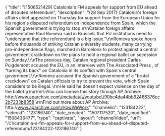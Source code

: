 {
    "title": "[1508521429] Catalonia's FM appeals for support from EU ahead of disputed referendum",
    "description": "(28 Sep 2017) Catalonia's foreign affairs chief appealed on Thursday for support from the European Union for his region's disputed referendum on independence from Spain, which the Spanish government is trying to stop.\r\nCatalan foreign affairs representative Raul Romeva said in Brussels that EU institutions need to \"understand that (the referendum) is a big issue.\"\r\nRomeva spoke hours before thousands of striking Catalan university students, many carrying pro-independence flags, marched in Barcelona to protest against a central government crackdown on the plans to hold a regional ballot on secession on Sunday.\r\nThe previous day, Catalan regional president Carles Puigdemont accused the EU, in an interview with The Associated Press , of \"turning its back\" on Catalonia in its conflict with Spain's central government.\r\nRomeva accused the Spanish government of a \"brutal crackdown\" on Catalan officials to try to prevent the vote, which Spain considers to be illegal. \r\nHe said he doesn't expect violence on the day of the ballot.\r\n\r\n\r\nYou can license this story through AP Archive: http:\/\/www.aparchive.com\/metadata\/youtube\/90be4da44bb92466376cc2b7233b8358 \r\nFind out more about AP Archive: http:\/\/www.aparchive.com\/HowWeWork",
    "channelid": "123184222",
    "videoid": "123186740",
    "date_created": "1507117520",
    "date_modified": "1508436477",
    "type": "captivate",
    "layout": "channelVideo",
    "url": "\/c1\/catalonia-s-fm-appeals-for-support-from-eu-ahead-of-disputed-referendum\/123184222-123186740"
}